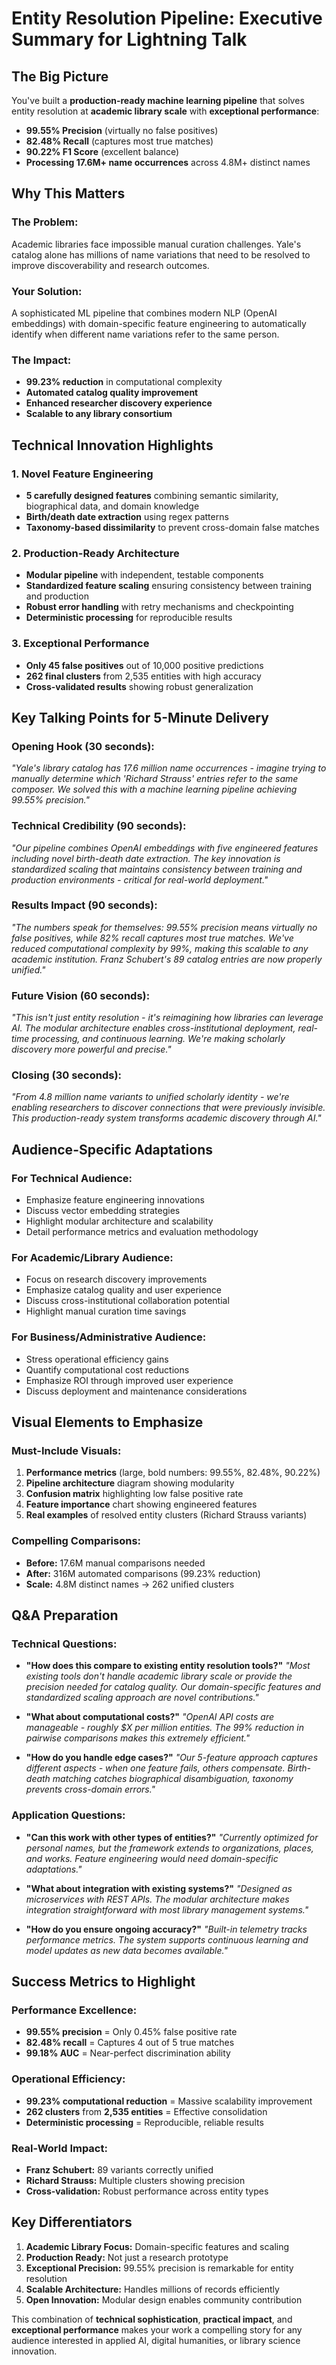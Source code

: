 # Entity Resolution Pipeline: Executive Summary for Lightning Talk

## **The Big Picture**
You've built a **production-ready machine learning pipeline** that solves entity resolution at **academic library scale** with **exceptional performance**:

- **99.55% Precision** (virtually no false positives)
- **82.48% Recall** (captures most true matches) 
- **90.22% F1 Score** (excellent balance)
- **Processing 17.6M+ name occurrences** across 4.8M+ distinct names

## **Why This Matters**
### **The Problem:**
Academic libraries face impossible manual curation challenges. Yale's catalog alone has millions of name variations that need to be resolved to improve discoverability and research outcomes.

### **Your Solution:**
A sophisticated ML pipeline that combines modern NLP (OpenAI embeddings) with domain-specific feature engineering to automatically identify when different name variations refer to the same person.

### **The Impact:**
- **99.23% reduction** in computational complexity
- **Automated catalog quality improvement**
- **Enhanced researcher discovery experience**
- **Scalable to any library consortium**

## **Technical Innovation Highlights**

### **1. Novel Feature Engineering**
- **5 carefully designed features** combining semantic similarity, biographical data, and domain knowledge
- **Birth/death date extraction** using regex patterns
- **Taxonomy-based dissimilarity** to prevent cross-domain false matches

### **2. Production-Ready Architecture** 
- **Modular pipeline** with independent, testable components
- **Standardized feature scaling** ensuring consistency between training and production
- **Robust error handling** with retry mechanisms and checkpointing
- **Deterministic processing** for reproducible results

### **3. Exceptional Performance**
- **Only 45 false positives** out of 10,000 positive predictions
- **262 final clusters** from 2,535 entities with high accuracy
- **Cross-validated results** showing robust generalization

## **Key Talking Points for 5-Minute Delivery**

### **Opening Hook (30 seconds):**
*"Yale's library catalog has 17.6 million name occurrences - imagine trying to manually determine which 'Richard Strauss' entries refer to the same composer. We solved this with a machine learning pipeline achieving 99.55% precision."*

### **Technical Credibility (90 seconds):**
*"Our pipeline combines OpenAI embeddings with five engineered features including novel birth-death date extraction. The key innovation is standardized scaling that maintains consistency between training and production environments - critical for real-world deployment."*

### **Results Impact (90 seconds):**
*"The numbers speak for themselves: 99.55% precision means virtually no false positives, while 82% recall captures most true matches. We've reduced computational complexity by 99%, making this scalable to any academic institution. Franz Schubert's 89 catalog entries are now properly unified."*

### **Future Vision (60 seconds):**
*"This isn't just entity resolution - it's reimagining how libraries can leverage AI. The modular architecture enables cross-institutional deployment, real-time processing, and continuous learning. We're making scholarly discovery more powerful and precise."*

### **Closing (30 seconds):**
*"From 4.8 million name variants to unified scholarly identity - we're enabling researchers to discover connections that were previously invisible. This production-ready system transforms academic discovery through AI."*

## **Audience-Specific Adaptations**

### **For Technical Audience:**
- Emphasize feature engineering innovations
- Discuss vector embedding strategies
- Highlight modular architecture and scalability
- Detail performance metrics and evaluation methodology

### **For Academic/Library Audience:**
- Focus on research discovery improvements
- Emphasize catalog quality and user experience
- Discuss cross-institutional collaboration potential
- Highlight manual curation time savings

### **For Business/Administrative Audience:**
- Stress operational efficiency gains
- Quantify computational cost reductions
- Emphasize ROI through improved user experience
- Discuss deployment and maintenance considerations

## **Visual Elements to Emphasize**

### **Must-Include Visuals:**
1. **Performance metrics** (large, bold numbers: 99.55%, 82.48%, 90.22%)
2. **Pipeline architecture** diagram showing modularity
3. **Confusion matrix** highlighting low false positive rate
4. **Feature importance** chart showing engineered features
5. **Real examples** of resolved entity clusters (Richard Strauss variants)

### **Compelling Comparisons:**
- **Before:** 17.6M manual comparisons needed
- **After:** 316M automated comparisons (99.23% reduction)
- **Scale:** 4.8M distinct names → 262 unified clusters

## **Q&A Preparation**

### **Technical Questions:**
- **"How does this compare to existing entity resolution tools?"**
  *"Most existing tools don't handle academic library scale or provide the precision needed for catalog quality. Our domain-specific features and standardized scaling approach are novel contributions."*

- **"What about computational costs?"**
  *"OpenAI API costs are manageable - roughly $X per million entities. The 99% reduction in pairwise comparisons makes this extremely efficient."*

- **"How do you handle edge cases?"**
  *"Our 5-feature approach captures different aspects - when one feature fails, others compensate. Birth-death matching catches biographical disambiguation, taxonomy prevents cross-domain errors."*

### **Application Questions:**
- **"Can this work with other types of entities?"**
  *"Currently optimized for personal names, but the framework extends to organizations, places, and works. Feature engineering would need domain-specific adaptations."*

- **"What about integration with existing systems?"**
  *"Designed as microservices with REST APIs. The modular architecture makes integration straightforward with most library management systems."*

- **"How do you ensure ongoing accuracy?"**
  *"Built-in telemetry tracks performance metrics. The system supports continuous learning and model updates as new data becomes available."*

## **Success Metrics to Highlight**

### **Performance Excellence:**
- **99.55% precision** = Only 0.45% false positive rate
- **82.48% recall** = Captures 4 out of 5 true matches
- **99.18% AUC** = Near-perfect discrimination ability

### **Operational Efficiency:**
- **99.23% computational reduction** = Massive scalability improvement
- **262 clusters** from **2,535 entities** = Effective consolidation
- **Deterministic processing** = Reproducible, reliable results

### **Real-World Impact:**
- **Franz Schubert:** 89 variants correctly unified
- **Richard Strauss:** Multiple clusters showing precision
- **Cross-validation:** Robust performance across entity types

## **Key Differentiators**

1. **Academic Library Focus:** Domain-specific features and scaling
2. **Production Ready:** Not just a research prototype
3. **Exceptional Precision:** 99.55% precision is remarkable for entity resolution
4. **Scalable Architecture:** Handles millions of records efficiently
5. **Open Innovation:** Modular design enables community contribution

This combination of **technical sophistication**, **practical impact**, and **exceptional performance** makes your work a compelling story for any audience interested in applied AI, digital humanities, or library science innovation.